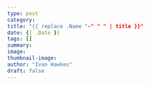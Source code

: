 ```yaml
---
type: post
category: 
title: "{{ replace .Name "-" " " | title }}"
date: {{ .Date }}
tags: []
summary: 
image: 
thumbnail-image: 
author: "Ivan Hawkes"
draft: false
---
```


